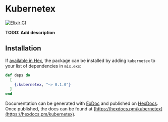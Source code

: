 # Kubernetex

[![Elixir CI](https://github.com/jsbezerra/kubernetex/actions/workflows/test.yml/badge.svg)](https://github.com/jsbezerra/kubernetex/actions/workflows/test.yml)

**TODO: Add description**

## Installation

If [available in Hex](https://hex.pm/docs/publish), the package can be installed
by adding `kubernetex` to your list of dependencies in `mix.exs`:

```elixir
def deps do
  [
    {:kubernetex, "~> 0.1.0"}
  ]
end
```

Documentation can be generated with [ExDoc](https://github.com/elixir-lang/ex_doc)
and published on [HexDocs](https://hexdocs.pm). Once published, the docs can
be found at [https://hexdocs.pm/kubernetex](https://hexdocs.pm/kubernetex).

